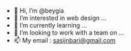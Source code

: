 - 👋 Hi, I’m @beygia
- 👀 I’m interested in web design ...
- 🌱 I’m currently learning ...
- 💞️ I’m looking to work with a team on ...
- 📫 My email : sasijnbari@gmail.com

<!---
beygia/beygia is a ✨ special ✨ repository because its `README.md` (this file) appears on your GitHub profile.
You can click the Preview link to take a look at your changes.
--->
